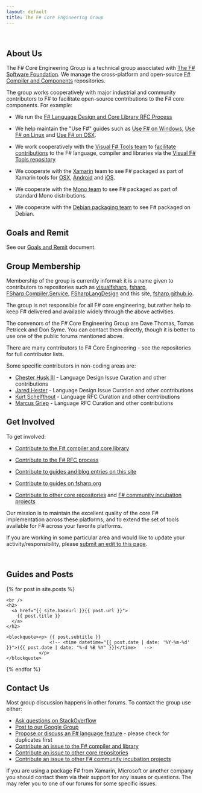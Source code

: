 ```yaml
---
layout: default
title: The F# Core Engineering Group
---
```


<br />

## About Us

The F# Core Engineering Group is a technical group associated with [The F# Software Foundation](http://fsharp.org).
We manage the cross-platform and open-source [F# Compiler and Components](https://github.com/fsharp) repositories. 


The group works cooperatively with major industrial and community contributors to F# to facilitate open-source contributions to the F# core components. For example:

* We run the [F# Language Design and Core Library RFC Process](http://fsharp.github.io/2016/09/26/fsharp-rfc-process.html)

* We help maintain the "Use F#" guides such as [Use F# on Windows](http://fsharp.org/use/windows), [Use F# on Linux](http://fsharp.org/use/linux) and [Use F# on OSX](http://fsharp.org/use/osx).

* We work cooperatively with the [Visual F# Tools team](http://blogs.msdn.com/b/fsharpteam) to 
  [facilitate contributions](http://fsharp.github.io/2014/06/18/fsharp-contributions.html) to
  the F# language, compiler and libraries via the [Visual F# Tools repository](https://github.com/Microsoft/visualfsharp)

* We cooperate with the [Xamarin](http://xamarin.com) team to see F# packaged as part of Xamarin tools for [OSX](http://fsharp.org/use/mac), 
  [Android](http://fsharp.org/use/android) and [iOS](http://fsharp.org/use/ios).

* We cooperate with the [Mono team](http://www.mono-project.com/) to see F# packaged as part of standard Mono distributions.

* We cooperate with the [Debian packaging team](http://packages.qa.debian.org/f/fsharp.html) to see F# packaged on Debian.


## Goals and Remit

See  our [Goals and Remit](http://fsharp.github.io/2013/07/09/group-remit.html) document.

##  Group Membership


Membership of the group is currently informal: it is a name given to contributors to repositories such as [visualfsharp](http://github.com/Microsoft/visualfsharp),  [fsharp](http://github.com/fsharp/fsharp), [FSharp.Compiler.Service](http://github.com/fsharp/FSharp.Compiler.Service), [FSharpLangDesign](http://github.com/fsharp/FSharpLangDesign) and this site, [fsharp.github.io](http://github.com/fsharp/fsharp.github.io).  

The group is not responsible for all F# core engineering, but rather help to keep F# delivered and available widely through the above activities.

The convenors of the F# Core Engineering Group are Dave Thomas, Tomas Petricek and Don Syme.
You can contact them directly, though it is better to use one of the public forums mentioned above.

There are many contributors to F# Core Engineering - see the repositories for full contributor lists.

Some specific contributors in non-coding areas are:
* [Chester Husk III](https://github.com/baronfel/) - Language Design Issue Curation and other contributions
* [Jared Hester](https://github.com/cloudRoutine) - Language Design Issue Curation and other contributions
* [Kurt Schelfthout](https://github.com/kurtschelfthout) - Language RFC Curation and other contributions
* [Marcus Griep](https://github.com/neoeinstein) - Language RFC Curation and other contributions

## Get Involved 


To get involved:

* [Contribute to the F# compiler and core library](http://fsharp.github.io/2014/06/18/fsharp-contributions.html)

* [Contribute to the F# RFC process](http://fsharp.github.io/2016/09/26/fsharp-rfc-process.html)

* [Contribute to guides and blog entries on this site](https://github.com/fsharp/fsharp.github.io/tree/master/_posts)

* [Contribute to guides on fsharp.org](https://github.com/fsharp/fsfoundation/tree/gh-pages/guides)

* [Contribute to other core repositories](http://github.com/fsharp) and [F# community incubation projects](http://github.com/fsprojects)

Our mission is to maintain the excellent quality of the core F# implementation across these platforms,
and to extend the set of tools available for F# across your favorite platforms.

If you are working in some particular area and would like to update your activity/responsibility, please [submit an edit to this page](https://github.com/fsharp/fsharp.github.io/edit/master/index.md).

<a id="bloglist" > &nbsp; </a>
<br />

## Guides and Posts


<div>
{% for post in site.posts %}

    <br />
    <h2>
      <a href="{{ site.baseurl }}{{ post.url }}">
        {{ post.title }} 
      </a> 
    </h2>

    <blockquote><p> {{ post.subtitle }} 
                    <!-- <time datetime="{{ post.date | date: '%Y-%m-%d' }}">({{ post.date | date: "%-d %B %Y" }})</time>   -->
                </p>
    </blockquote>

{% endfor %}

</div>

##  Contact Us

Most group discussion happens in other forums. To contact the group use either:

* [Ask questions on StackOverflow](http://stackoverflow.com/tags/f%23/info)
* [Post to our Google Group](http://groups.google.com/group/fsharp-opensource)
* [Propose or discuss an F# language feature](http://fslang.uservoice.com) - please check for duplicates first
* [Contribute an issue to the F# compiler and library](http://fsharp.github.io/2014/06/18/fsharp-contributions.html)
* [Contribute an issue to other core repositories](http://github.com/fsharp)
* [Contribute an issue to other F# community incubation projects](http://github.com/fsprojects)

If you are using a package F# from Xamarin, Microsoft or another company you should contact them via their support for any issues or questions. The may refer you to one of our forums for some specific issues.

